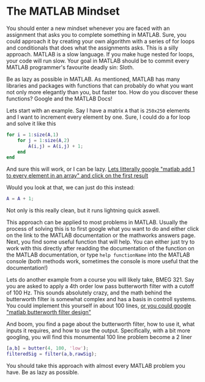 # The MATLAB Mindset

You should enter a new mindset whenever you are faced with an assignment that asks you to complete something in MATLAB. Sure, you could approach it by creating your own algorithm with a series of for loops and conditionals that does what the assignments asks. This is a silly approach. MATLAB is a slow language. If you make huge nested for loops, your code will run slow. Your goal in MATLAB should be to commit every MATLAB programmer's favourite deadly sin: Sloth.

Be as lazy as possible in MATLAB. As mentioned, MATLAB has many libraries and packages with functions that can probably do what you want not only more elegantly than you, but faster too. How do you discover these functions? Google and the MATLAB Docs!

Lets start with an example. Say I have a matrix `A` that is `250x250` elements and I want to increment every element by one. Sure, I could do a for loop and solve it like this

```MATLAB
for i = 1:size(A,1)
    for j = 1:size(A,2)
        A(i,j) = A(i,j) + 1;
    end
end
```

And sure this will work, or I can be lazy. [Lets litterally google "matlab add 1 to every element in an array" and click on the first result](https://www.mathworks.com/matlabcentral/answers/398433-how-to-add-a-constant-to-all-the-elements-of-the-matrix)

Would you look at that, we can just do this instead:

```MATLAB
A = A + 1;
```

Not only is this really clean, but it runs lightning quick aswell.

This approach can be applied to most problems in MATLAB. Usually the process of solving this is to first google what you want to do and either click on the link to the MATLAB documentation or the mathworks answers page. Next, you find some useful function that will help. You can either just try to work with this directly after readding the documentation of the function on the MATLAB documentation, or type `help functionName` into the MATLAB console (both methods work, sometimes the console is more useful that the documentation!)

Lets do another example from a course you will likely take, BMEG 321. Say you are asked to apply a 4th order low pass butterworth filter with a cutoff of 100 Hz. This sounds absolutely crazy, and the math behind the butterworth filter is somewhat complex and has a basis in controll systems. You could implement this yourself in about 100 lines, [or you could google "matlab butterworth filter design"](https://www.mathworks.com/help/signal/ref/butter.html)

And boom, you find a page about the butterworth filter, how to use it, what inputs it requires, and how to use the output. Specifically, with a bit more googling, you will find this monumental 100 line problem become a 2 liner

```MATLAB
[a,b] = butter(4, 100, 'low');
filteredSig = filter(a,b,rawSig);
```

You should take this approach with almost every MATLAB problem you have. Be as lazy as possible.
